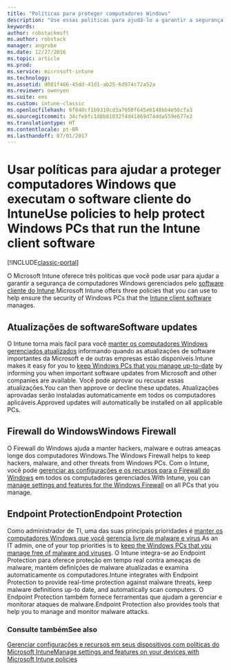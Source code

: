 ```yaml
---
title: "Políticas para proteger computadores Windows"
description: "Use essas políticas para ajudá-lo a garantir a segurança de computadores Windows quando eles são gerenciados pelo software cliente do Intune."
keywords: 
author: robstackmsft
ms.author: robstack
manager: angrobe
ms.date: 12/27/2016
ms.topic: article
ms.prod: 
ms.service: microsoft-intune
ms.technology: 
ms.assetid: d081f466-45dd-41d1-ab25-6d974c72a52a
ms.reviewer: owenyen
ms.suite: ems
ms.custom: intune-classic
ms.openlocfilehash: 6f840cf1b9319cd3a7650f645e6148bb4e56cfa3
ms.sourcegitcommit: 34cfebfc1d8b81032f4d41869d74dda559e677e2
ms.translationtype: HT
ms.contentlocale: pt-BR
ms.lasthandoff: 07/01/2017
---
```

# <span data-ttu-id="db788-103">Usar políticas para ajudar a proteger computadores Windows que executam o software cliente do Intune</span><span class="sxs-lookup"><span data-stu-id="db788-103">Use policies to help protect Windows PCs that run the Intune client software</span></span>
<a id="use-policies-to-help-protect-windows-pcs-that-run-the-intune-client-software" class="xliff"></a>

[!INCLUDE[classic-portal](../includes/classic-portal.md)]

<span data-ttu-id="db788-104">O Microsoft Intune oferece três políticas que você pode usar para ajudar a garantir a segurança de computadores Windows gerenciados pelo [software cliente do Intune](manage-windows-pcs-with-microsoft-intune.md).</span><span class="sxs-lookup"><span data-stu-id="db788-104">Microsoft Intune offers three policies that you can use to help ensure the security of Windows PCs that the [Intune client software](manage-windows-pcs-with-microsoft-intune.md) manages.</span></span>


## <span data-ttu-id="db788-105">Atualizações de software</span><span class="sxs-lookup"><span data-stu-id="db788-105">Software updates</span></span>
<a id="software-updates" class="xliff"></a>

<span data-ttu-id="db788-106">O Intune torna mais fácil para você [manter os computadores Windows gerenciados atualizados](keep-windows-pcs-up-to-date-with-software-updates-in-microsoft-intune.md) informando quando as atualizações de software importantes da Microsoft e de outras empresas estão disponíveis.</span><span class="sxs-lookup"><span data-stu-id="db788-106">Intune makes it easy for you to [keep Windows PCs that you manage up-to-date](keep-windows-pcs-up-to-date-with-software-updates-in-microsoft-intune.md) by informing you when important software updates from Microsoft and other companies are available.</span></span> <span data-ttu-id="db788-107">Você pode aprovar ou recusar essas atualizações.</span><span class="sxs-lookup"><span data-stu-id="db788-107">You can then approve or decline these updates.</span></span> <span data-ttu-id="db788-108">Atualizações aprovadas serão instaladas automaticamente em todos os computadores aplicáveis.</span><span class="sxs-lookup"><span data-stu-id="db788-108">Approved updates will automatically be installed on all applicable PCs.</span></span>

## <span data-ttu-id="db788-109">Firewall do Windows</span><span class="sxs-lookup"><span data-stu-id="db788-109">Windows Firewall</span></span>
<a id="windows-firewall" class="xliff"></a>

<span data-ttu-id="db788-110">O Firewall do Windows ajuda a manter hackers, malware e outras ameaças longe dos computadores Windows.</span><span class="sxs-lookup"><span data-stu-id="db788-110">The Windows Firewall helps to keep hackers, malware, and other threats from Windows PCs.</span></span> <span data-ttu-id="db788-111">Com o Intune, você pode [gerenciar as configurações e os recursos para o Firewall do Windows](help-protect-windows-pcs-using-windows-firewall-policies-in-microsoft-intune.md) em todos os computadores gerenciados.</span><span class="sxs-lookup"><span data-stu-id="db788-111">With Intune, you can [manage settings and features for the Windows Firewall](help-protect-windows-pcs-using-windows-firewall-policies-in-microsoft-intune.md) on all PCs that you manage.</span></span>

## <span data-ttu-id="db788-112">Endpoint Protection</span><span class="sxs-lookup"><span data-stu-id="db788-112">Endpoint Protection</span></span>
<a id="endpoint-protection" class="xliff"></a>

<span data-ttu-id="db788-113">Como administrador de TI, uma das suas principais prioridades é [manter os computadores Windows que você gerencia livre de malware e vírus](help-secure-windows-pcs-with-endpoint-protection-for-microsoft-intune.md).</span><span class="sxs-lookup"><span data-stu-id="db788-113">As an IT admin, one of your top priorities is to [keep the Windows PCs that you manage free of malware and viruses](help-secure-windows-pcs-with-endpoint-protection-for-microsoft-intune.md).</span></span> <span data-ttu-id="db788-114">O Intune integra-se ao Endpoint Protection para oferece proteção em tempo real contra ameaças de malware, mantém definições de malware atualizadas e examina automaticamente os computadores.</span><span class="sxs-lookup"><span data-stu-id="db788-114">Intune integrates with Endpoint Protection to provide real-time protection against malware threats, keep malware definitions up-to date, and automatically scan computers.</span></span> <span data-ttu-id="db788-115">O Endpoint Protection também fornece ferramentas que ajudam a gerenciar e monitorar ataques de malware.</span><span class="sxs-lookup"><span data-stu-id="db788-115">Endpoint Protection also provides tools that help you to manage and monitor malware attacks.</span></span>



### <span data-ttu-id="db788-116">Consulte também</span><span class="sxs-lookup"><span data-stu-id="db788-116">See also</span></span>
<a id="see-also" class="xliff"></a>
[<span data-ttu-id="db788-117">Gerenciar configurações e recursos em seus dispositivos com políticas do Microsoft Intune</span><span class="sxs-lookup"><span data-stu-id="db788-117">Manage settings and features on your devices with Microsoft Intune policies</span></span>](manage-settings-and-features-on-your-devices-with-microsoft-intune-policies.md)
